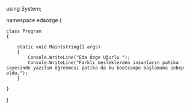 using System;

namespace edaozge
{

    class Program
    {
    
        static void Main(string[] args)
        {
            Console.WriteLine("Eda Özge Uğurlu ");
            Console.WriteLine("Farklı mesleklerden insanların patika sayesinde yazılım öğrenmesi patika da bu bootcampe başlamama sebep oldu.");
        }
            
    }
}
